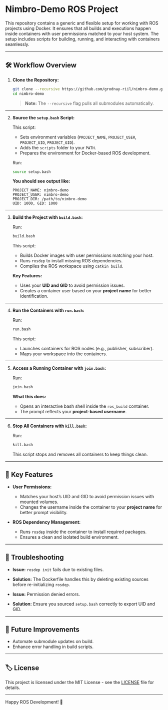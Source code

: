 
# Nimbro-Demo ROS Project

This repository contains a generic and flexible setup for working with ROS projects using Docker. It ensures that all builds and executions happen inside containers with user permissions matched to your host system. The setup includes scripts for building, running, and interacting with containers seamlessly.

---

## 🛠️ Workflow Overview

1. **Clone the Repository:**

   ```bash
   git clone --recursive https://github.com/grodnay-riil/nimbro-demo.git
   cd nimbro-demo
   ```

   > **Note:** The `--recursive` flag pulls all submodules automatically.

---

2. **Source the `setup.bash` Script:**

   This script:
   - Sets environment variables (`PROJECT_NAME`, `PROJECT_USER`, `PROJECT_UID`, `PROJECT_GID`).
   - Adds the `scripts` folder to your `PATH`.
   - Prepares the environment for Docker-based ROS development.

   Run:

   ```bash
   source setup.bash
   ```

   **You should see output like:**

   ```
   PROJECT_NAME: nimbro-demo
   PROJECT_USER: nimbro-demo
   PROJECT_DIR: /path/to/nimbro-demo
   UID: 1000, GID: 1000
   ```

---

3. **Build the Project with `build.bash`:**

   Run:

   ```bash
   build.bash
   ```

   This script:
   - Builds Docker images with user permissions matching your host.
   - Runs `rosdep` to install missing ROS dependencies.
   - Compiles the ROS workspace using `catkin build`.

   **Key Features:**
   - Uses your **UID and GID** to avoid permission issues.
   - Creates a container user based on your **project name** for better identification.

---

4. **Run the Containers with `run.bash`:**

   Run:

   ```bash
   run.bash
   ```

   This script:
   - Launches containers for ROS nodes (e.g., publisher, subscriber).
   - Maps your workspace into the containers.

---

5. **Access a Running Container with `join.bash`:**

   Run:

   ```bash
   join.bash
   ```

   **What this does:**
   - Opens an interactive bash shell inside the `ros_build` container.
   - The prompt reflects your **project-based username**.

---

6. **Stop All Containers with `kill.bash`:**

   Run:

   ```bash
   kill.bash
   ```

   This script stops and removes all containers to keep things clean.

---

## 🔄 Key Features

- **User Permissions:**
  - Matches your host’s UID and GID to avoid permission issues with mounted volumes.
  - Changes the username inside the container to your **project name** for better prompt visibility.

- **ROS Dependency Management:**
  - Runs `rosdep` inside the container to install required packages.
  - Ensures a clean and isolated build environment.

---

## 🛑 Troubleshooting

- **Issue:** `rosdep init` fails due to existing files.
- **Solution:** The Dockerfile handles this by deleting existing sources before re-initializing `rosdep`.

- **Issue:** Permission denied errors.
- **Solution:** Ensure you sourced `setup.bash` correctly to export UID and GID.

---

## 🚀 Future Improvements

- Automate submodule updates on build.
- Enhance error handling in build scripts.

---

## 🏷️ License

This project is licensed under the MIT License - see the [LICENSE](LICENSE) file for details.

---

Happy ROS Development! 🎉
